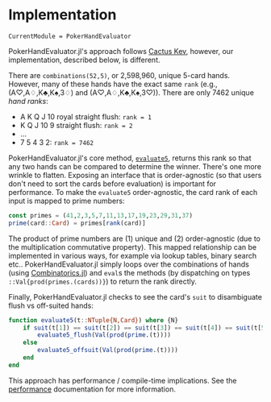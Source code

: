 # Implementation

```@meta
CurrentModule = PokerHandEvaluator
```

PokerHandEvaluator.jl's approach follows [Cactus Kev](http://suffe.cool/poker/evaluator.html), however, our implementation, described below, is different.

There are `combinations(52,5)`, or 2,598,960, unique 5-card hands. However, many of these hands have the exact same `rank` (e.g., (A♡,A♢,K♣,K♠,3♢) and (A♡,A♢,K♣,K♠,3♡)). There are only 7462 unique _hand ranks_:

 - A K Q J 10 royal straight flush: `rank = 1`
 - K Q J 10 9 straight flush: `rank = 2`
 - ...
 - 7 5 4 3 2: `rank = 7462`

PokerHandEvaluator.jl's core method, [`evaluate5`](@ref), returns this rank so that any two hands can be compared to determine the winner. There's one more wrinkle to flatten. Exposing an interface that is order-agnostic (so that users don't need to sort the cards before evaluation) is important for performance. To make the `evaluate5` order-agnostic, the card rank of each input is mapped to prime numbers:

```julia
const primes = (41,2,3,5,7,11,13,17,19,23,29,31,37)
prime(card::Card) = primes[rank(card)]
```

The product of prime numbers are (1) unique and (2) order-agnostic (due to the multiplication commutative property). This mapped relationship can be implemented in various ways, for example via lookup tables, binary search etc.. PokerHandEvaluator.jl simply loops over the combinations of hands (using [Combinatorics.jl](https://github.com/JuliaMath/Combinatorics.jl)) and `eval`s the methods (by dispatching on types `::Val{prod(primes.(cards))}`) to return the rank directly.

Finally, PokerHandEvaluator.jl checks to see the card's `suit` to disambiguate flush vs off-suited hands:

```julia
function evaluate5(t::NTuple{N,Card}) where {N}
    if suit(t[1]) == suit(t[2]) == suit(t[3]) == suit(t[4]) == suit(t[5])
        evaluate5_flush(Val(prod(prime.(t))))
    else
        evaluate5_offsuit(Val(prod(prime.(t))))
    end
end
```

This approach has performance / compile-time implications. See the [performance](./perf.md) documentation for more information.
